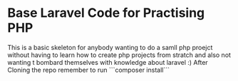 <h1>Base Laravel Code for Practising PHP</h1>
<p1>This is a basic skeleton for anybody wanting to do a samll php proejct without having to learn how to create php projects from stratch and also not wanting t bombard themselves with knowledge about laravel :)</p1>
<p2>After Cloning the repo remember to run ```composer install```</p2>

